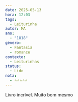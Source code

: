 ```yaml
---
date: 2025-05-13
hora: 12:03
tags:
  - Leiturinha
autor: MA
ano:
  - "1818"
género:
  - Fantasia
  - romance
contexto:
  - Leiturinhas
status:
  - Lido
nota:
  - ⭐⭐⭐⭐⭐
---
```


Livro incrível. Muito bom mesmo



